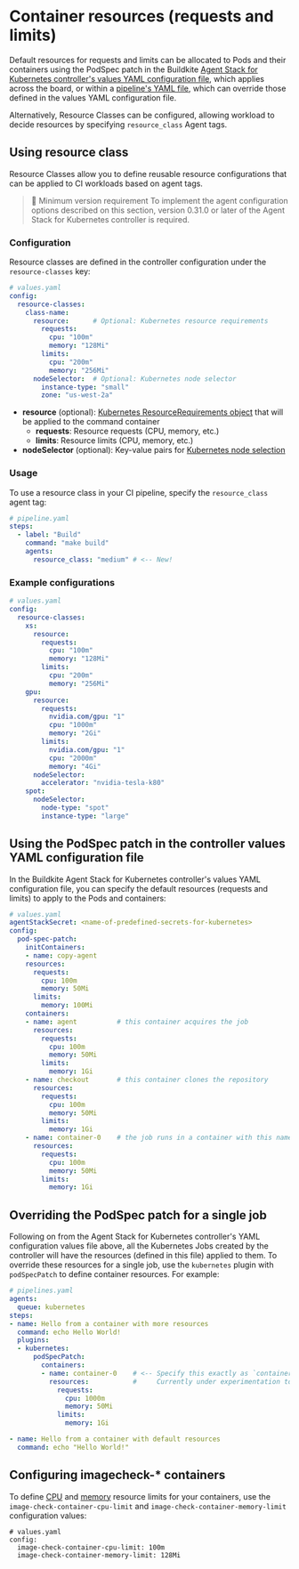 # Container resources (requests and limits)

Default resources for requests and limits can be allocated to Pods and their containers using the PodSpec patch in the Buildkite [Agent Stack for Kubernetes controller's values YAML configuration file](#using-the-podspec-patch-in-the-controller-values-yaml-configuration-file), which applies across the board, or within a [pipeline's YAML file](#overriding-the-podspec-patch-for-a-single-job), which can override those defined in the values YAML configuration file.

Alternatively, Resource Classes can be configured, allowing workload to decide resources by specifying `resource_class` Agent tags.

## Using resource class

Resource Classes allow you to define reusable resource configurations that can be applied to CI workloads based on agent tags.

> 📘 Minimum version requirement
> To implement the agent configuration options described on this section, version 0.31.0 or later of the Agent Stack for Kubernetes controller is required.

### Configuration

Resource classes are defined in the controller configuration under the `resource-classes` key:

```yaml
# values.yaml
config:
  resource-classes:
    class-name:
      resource:      # Optional: Kubernetes resource requirements
        requests:
          cpu: "100m"
          memory: "128Mi"
        limits:
          cpu: "200m"
          memory: "256Mi"
      nodeSelector:  # Optional: Kubernetes node selector
        instance-type: "small"
        zone: "us-west-2a"
```

+ **resource** (optional): [Kubernetes ResourceRequirements object](https://kubernetes.io/docs/concepts/configuration/manage-resources-containers/) that will be applied to the command container
  * **requests**: Resource requests (CPU, memory, etc.)
  * **limits**: Resource limits (CPU, memory, etc.)
+ **nodeSelector** (optional): Key-value pairs for [Kubernetes node selection](https://kubernetes.io/docs/concepts/scheduling-eviction/assign-pod-node/#nodeselector)

### Usage

To use a resource class in your CI pipeline, specify the `resource_class` agent tag:

```yaml
# pipeline.yaml
steps:
  - label: "Build"
    command: "make build"
    agents:
      resource_class: "medium" # <-- New!
```

### Example configurations

```yaml
# values.yaml
config:
  resource-classes:
    xs:
      resource:
        requests:
          cpu: "100m"
          memory: "128Mi"
        limits:
          cpu: "200m"
          memory: "256Mi"
    gpu:
      resource:
        requests:
          nvidia.com/gpu: "1"
          cpu: "1000m"
          memory: "2Gi"
        limits:
          nvidia.com/gpu: "1"
          cpu: "2000m"
          memory: "4Gi"
      nodeSelector:
        accelerator: "nvidia-tesla-k80"
    spot:
      nodeSelector:
        node-type: "spot"
        instance-type: "large"
```


## Using the PodSpec patch in the controller values YAML configuration file

In the Buildkite Agent Stack for Kubernetes controller's values YAML configuration file, you can specify the default resources (requests and limits) to apply to the Pods and containers:

```yaml
# values.yaml
agentStackSecret: <name-of-predefined-secrets-for-kubernetes>
config:
  pod-spec-patch:
    initContainers:
    - name: copy-agent
    resources:
      requests:
        cpu: 100m
        memory: 50Mi
      limits:
        memory: 100Mi
    containers:
    - name: agent          # this container acquires the job
      resources:
        requests:
          cpu: 100m
          memory: 50Mi
        limits:
          memory: 1Gi
    - name: checkout       # this container clones the repository
      resources:
        requests:
          cpu: 100m
          memory: 50Mi
        limits:
          memory: 1Gi
    - name: container-0    # the job runs in a container with this name by default
      resources:
        requests:
          cpu: 100m
          memory: 50Mi
        limits:
          memory: 1Gi
```

## Overriding the PodSpec patch for a single job

Following on from the Agent Stack for Kubernetes controller's YAML configuration values file above, all the Kubernetes Jobs created by the controller will have the resources (defined in this file) applied to them. To override these resources for a single job, use the `kubernetes` plugin with `podSpecPatch` to define container resources. For example:

```yaml
# pipelines.yaml
agents:
  queue: kubernetes
steps:
- name: Hello from a container with more resources
  command: echo Hello World!
  plugins:
  - kubernetes:
      podSpecPatch:
        containers:
        - name: container-0    # <-- Specify this exactly as `container-0`.
          resources:           #     Currently under experimentation to make this more ergonomic.
            requests:
              cpu: 1000m
              memory: 50Mi
            limits:
              memory: 1Gi

- name: Hello from a container with default resources
  command: echo "Hello World!"
```

## Configuring imagecheck-* containers

To define [CPU](https://kubernetes.io/docs/tasks/configure-pod-container/assign-cpu-resource/#cpu-units) and [memory](https://kubernetes.io/docs/tasks/configure-pod-container/assign-memory-resource/#memory-units) resource limits for your containers, use the `image-check-container-cpu-limit` and `image-check-container-memory-limit` configuration values:

```
# values.yaml
config:
  image-check-container-cpu-limit: 100m
  image-check-container-memory-limit: 128Mi
```
